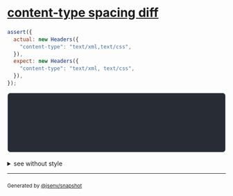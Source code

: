 # [content-type spacing diff](../../headers.test.js#L46)

```js
assert({
  actual: new Headers({
    "content-type": "text/xml,text/css",
  }),
  expect: new Headers({
    "content-type": "text/xml, text/css",
  }),
});
```

![img](throw.svg)

<details>
  <summary>see without style</summary>

```console
AssertionError: actual and expect are different

actual: Headers(
  "content-type" => "text/xml,text/css",
)
expect: Headers(
  "content-type" => "text/xml, text/css",
)
```

</details>


---

<sub>
  Generated by <a href="https://github.com/jsenv/core/tree/main/packages/independent/snapshot">@jsenv/snapshot</a>
</sub>
